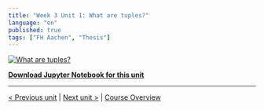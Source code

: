 ```yaml
---
title: "Week 3 Unit 1: What are tuples?"
language: "en"
published: true
tags: ["FH Aachen", "Thesis"]
---
```


[![What are tuples?](https://img.youtube.com/vi/szNgmVOBayg/hqdefault.jpg)](https://youtu.be/szNgmVOBayg)

[**Download Jupyter Notebook for this unit**](https://opensap-public.s3.openhpicloud.de/courses/2qRB6Gz3FcfD2OBbnSCf8m/rtfiles/2bpkJBGzV8LDAF6tKBSV3d/openSAP_python1_Week_3_Unit_1_tuples_notebook.ipynb)

---

[< Previous unit](/teaching/python-mooc/week3_unit1_selftest) | [Next unit >](/teaching/python-mooc/welcome_to_week3) |
[Course Overview](/teaching/python-mooc)